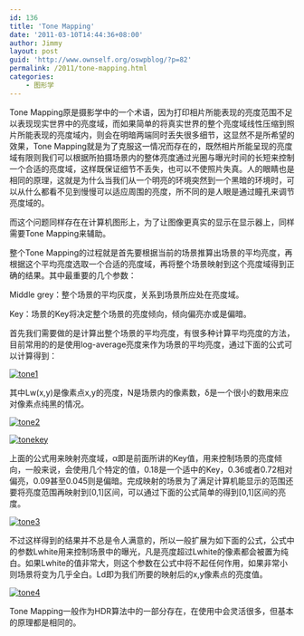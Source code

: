```yaml
---
id: 136
title: 'Tone Mapping'
date: '2011-03-10T14:44:36+08:00'
author: Jimmy
layout: post
guid: 'http://www.ownself.org/oswpblog/?p=82'
permalink: /2011/tone-mapping.html
categories:
    - 图形学
---
```


Tone Mapping原是摄影学中的一个术语，因为打印相片所能表现的亮度范围不足以表现现实世界中的亮度域，而如果简单的将真实世界的整个亮度域线性压缩到照片所能表现的亮度域内，则会在明暗两端同时丢失很多细节，这显然不是所希望的效果，Tone Mapping就是为了克服这一情况而存在的，既然相片所能呈现的亮度域有限则我们可以根据所拍摄场景内的整体亮度通过光圈与曝光时间的长短来控制一个合适的亮度域，这样既保证细节不丢失，也可以不使照片失真。人的眼睛也是相同的原理，这就是为什么当我们从一个明亮的环境突然到一个黑暗的环境时，可以从什么都看不见到慢慢可以适应周围的亮度，所不同的是人眼是通过瞳孔来调节亮度域的。

而这个问题同样存在在计算机图形上，为了让图像更真实的显示在显示器上，同样需要Tone Mapping来辅助。

整个Tone Mapping的过程就是首先要根据当前的场景推算出场景的平均亮度，再根据这个平均亮度选取一个合适的亮度域，再将整个场景映射到这个亮度域得到正确的结果。其中最重要的几个参数：

Middle grey：整个场景的平均灰度，关系到场景所应处在亮度域。

Key：场景的Key将决定整个场景的亮度倾向，倾向偏亮亦或是偏暗。

首先我们需要做的是计算出整个场景的平均亮度，有很多种计算平均亮度的方法，目前常用的的是使用log-average亮度来作为场景的平均亮度，通过下面的公式可以计算得到：

[![tone1](/wp-content/uploads/2011/03/tone1_thumb.jpg "tone1")](/wp-content/uploads/2011/03/tone1.jpg)

其中Lw(x,y)是像素点x,y的亮度，N是场景内的像素数，δ是一个很小的数用来应对像素点纯黑的情况。

[![tone2](/wp-content/uploads/2011/03/tone2_thumb.jpg "tone2")](/wp-content/uploads/2011/03/tone2.jpg)

[![tonekey](/wp-content/uploads/2011/03/tonekey_thumb.jpg "tonekey")](/wp-content/uploads/2011/03/tonekey.jpg)

上面的公式用来映射亮度域，α即是前面所讲的Key值，用来控制场景的亮度倾向，一般来说，会使用几个特定的值，0.18是一个适中的Key，0.36或者0.72相对偏亮，0.09甚至0.045则是偏暗。完成映射的场景为了满足计算机能显示的范围还要将亮度范围再映射到\[0,1\]区间，可以通过下面的公式简单的得到\[0,1\]区间的亮度。

[![tone3](/wp-content/uploads/2011/03/tone3_thumb.jpg "tone3")](/wp-content/uploads/2011/03/tone3.jpg)

不过这样得到的结果并不总是令人满意的，所以一般扩展为如下面的公式，公式中的参数Lwhite用来控制场景中的曝光，凡是亮度超过Lwhite的像素都会被置为纯白。如果Lwhite的值非常大，则这个参数在公式中将不起任何作用，如果非常小则场景将变为几乎全白。Ld即为我们所要的映射后的x,y像素点的亮度值。

[![tone4](/wp-content/uploads/2011/03/tone4_thumb.jpg "tone4")](/wp-content/uploads/2011/03/tone4.jpg)

Tone Mapping一般作为HDR算法中的一部分存在，在使用中会灵活很多，但基本的原理都是相同的。